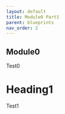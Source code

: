 ```yaml
---
layout: default
title: Module0 Part1
parent: blueprints
nav_order: 2
---
```

## Module0

Test0

# Heading1
Test1
